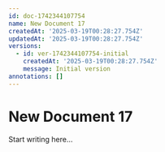 ```yaml
---
id: doc-1742344107754
name: New Document 17
createdAt: '2025-03-19T00:28:27.754Z'
updatedAt: '2025-03-19T00:28:27.754Z'
versions:
  - id: ver-1742344107754-initial
    createdAt: '2025-03-19T00:28:27.754Z'
    message: Initial version
annotations: []
---
```

# New Document 17

Start writing here...
